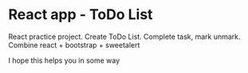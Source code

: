 # React app - ToDo List
React practice project. Create ToDo List. Complete task, mark unmark.
Combine react + bootstrap + sweetalert

I hope this helps you in some way 

